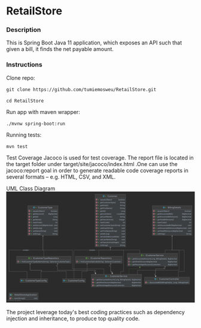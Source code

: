 # RetailStore

### Description
This is Spring Boot Java 11 application, which exposes an API such that given a
bill, it finds the net payable amount.

### Instructions
Clone repo:

```
git clone https://github.com/tumiemosweu/RetailStore.git
```

```
cd RetailStore
```


Run app with maven wrapper:

```
./mvnw spring-boot:run
```

Running tests:
```
mvn test
```

Test Coverage
Jacoco is used for test coverage. The report file is located in the target folder under target/site/jacoco/index.html .One can use the jacoco:report goal in order to generate readable code coverage reports in several formats – e.g. HTML, CSV, and XML.

UML Class Diagram
![Alt text](retail_store.png?raw=true "UML")

The project leverage today's best coding practices such as dependency injection and inheritance, to produce top quality code.
